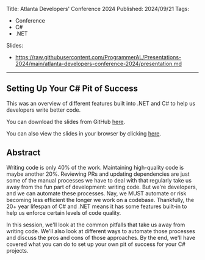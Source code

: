 Title: Atlanta Developers' Conference 2024
Published: 2024/09/21
Tags:

- Conference
- C#
- .NET

Slides:
- https://raw.githubusercontent.com/ProgrammerAL/Presentations-2024/main/atlanta-developers-conference-2024/presentation.md

---

## Setting Up Your C# Pit of Success

This was an overview of different features built into .NET and C# to help us developers write better code.

You can download the slides from GitHub <a target="_blank" href="https://github.com/ProgrammerAL/Presentations-2024/tree/main/atlanta-developers-conference-2024">here</a>.

You can also view the slides in your browser by clicking <a href="/posts/20240921-Presentation-AtlDevConf2024/slides/0">here</a>.


## Abstract

Writing code is only 40% of the work. Maintaining high-quality code is maybe another 20%. Reviewing PRs and updating dependencies are just some of the manual processes we have to deal with that regularly take us away from the fun part of development: writing code. But we're developers, and we can automate these processes. Nay, we MUST automate or risk becoming less efficient the longer we work on a codebase. Thankfully, the 20+ year lifespan of C# and .NET means it has some features built-in to help us enforce certain levels of code quality.

In this session, we'll look at the common pitfalls that take us away from writing code. We'll also look at different ways to automate those processes and discuss the pros and cons of those approaches. By the end, we'll have covered what you can do to set up your own pit of success for your C# projects.

